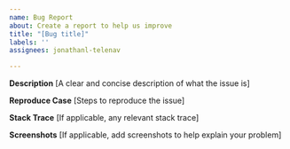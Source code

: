 ```yaml
---
name: Bug Report
about: Create a report to help us improve
title: "[Bug title]"
labels: ''
assignees: jonathanl-telenav

---
```


**Description**
[A clear and concise description of what the issue is]

**Reproduce Case**
[Steps to reproduce the issue]

**Stack Trace**
[If applicable, any relevant stack trace]

**Screenshots**
[If applicable, add screenshots to help explain your problem]
